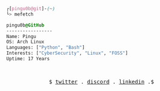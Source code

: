 

```css
┌[pingu0b@git]-(~)
└> mefetch
```
 

<!-- <div style="display:block;text-align:left"><img align="left" src="https://user-images.githubusercontent.com/56447720/215329483-0f7dcda1-71a7-495a-9097-2393af297636.png" border="0" style="width:156px;"> -->
  
  ```css
  pingu0b@GitHub
  -----------------
  Name: Pingu
  OS: Arch Linux
  Languages: ["Python", "Bash"]
  Interests: ["CyberSecurity", "Linux", "FOSS"]  
  Uptime: 17 Years
  ```
</div>



<br />
<p align="center">
  <samp>
    $  
    <a href="https://twitter.com/pingu0b" target="_blank">twitter</a> .
    <a href="https://discordapp.com/users/1093499955437637633" target="_blank">discord</a> .
    <a href="https://www.linkedin.com/in/pragathiswaarak/" target="_blank">linkedin</a> .$
  </samp>
</p>
